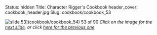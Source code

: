 Status: hidden
Title: Character Rigger's Cookbook
header_cover: cookbook_header.jpg
Slug: cookbook/cookbook_53

![slide 53](https://dl.dropboxusercontent.com/u/2977490/presentations/cookbook/img53.jpg)](cookbook/cookbook_54)
53 of 90
_Click on the image for the [next slide](cookbook/cookbook_54), or click [here for the previous one](cookbook/cookbook_52)_
